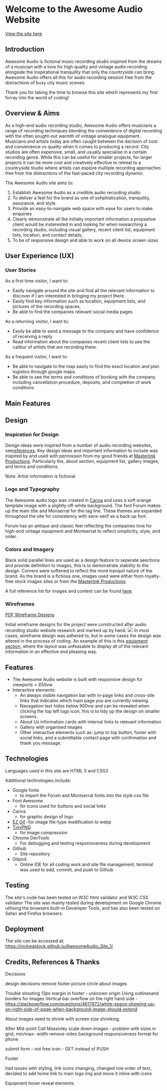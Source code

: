 # Welcome to the Awesome Audio Website

[View the site here](https://nickwaldock.github.io/AwesomeAudio_Site_1/)

## Introduction

Awesome Audio is fictional music recording studio inspired from the dreams of a musician with a love for high quality and vintage audio recording alongside the inspirational tranquility that only the countryside can bring. Awesome Audio offers all this for audio recording session free from the distractions of busy city music scenes.

Thank you for taking the time to browse this site which represents my first forray into the world of coding! 

## Overview & Aims

As a high-end audio recording studio, Awesome Audio offers musicians a range of recording techniques blending the convenience of digital recording with the often sought-out warmth of vintage analogue equipment. Musicians and artists today are often caught between the decision of cost and convenience vs quality when it comes to producing a record. City studios are often expensive, small, and usually specialise in a certain recording genre. While this can be useful for smaller projects, for larger projects it can be more cost and creatively effective to retreat to a countryside studio where artists can explore multiple recording approaches free from the distractions of the fast-paced city recording dynamic.


The Awesome Audio site aims to: 

1. Establish Awesome Audio as a credible audio recording studio
2. To deliver a feel for the brand as one of sohphistication, tranquility, assurance, and style.
3. Provide an easy-to-navigate web space with ease for users to make enquiries
4. Clearly demonstrate all the initially important information a propsetive client would be insterested in and looking for when researching a recording studio, including visual gallery, recent client list, equipment lists, location, and contact details;
5. To be of responsive design and able to work on all device screen sizes


## User Experience (UX)
### User Stories

As a first time visitor, I want to:

- Easily navigate around the site and find all the relevant information to discover if I am interested in bringing my project there.
- Easily find key information such as location, equipment lists, and pictures of the recording spaces.
- Be able to find the companies relevant social media pages

As a returning visitor, I want to:
- Easily be able to send a message to the company and have confidence of receiving a reply
- Read information about the companies recent client lists to see the calibur of artists that are recording there.

As a frequent visitor, I want to: 
- Be able to navigate to the map easily to find the exact location and plan logistics through google maps.
- Be able to see the terms and conditions of booking with the company including cancellation procedure, deposits, and completion of work conditions

## Main Features

## Design
### Inspiration for Design
Design ideas were inspired from a number of audio recording websites, see[references](references.md). Key design ideas and important information to include was inspired by and used with permission from my good friends at [Masterlink Productions](https://www.masterlinkproductions.co.uk). Particularly the, about section, equipment list, gallery images, and terms and conditions.

Note: Artist information is fictional

### Logo and Typography
The Awesome audio logo was created in [Canva](https://www.canva.com/) and uses a soft orange template image with a slightly off-white background. The font Forum makes up the main title and Monserrat for the tag line. These themes are expanded throughout the site for consistency with sans-serif as a back up font. 

Forum has an antique and classic feel reflecting the companies love for high-end vintage equipment and Montserrat to reflect simpliciity, style, and order.

### Colors and Imagery
Black solid parallel lines are used as a design feature to seperate seections and provide definition to images, this is to demonstrate stability to the design. Corners were softened to reflect the more tranquil nature of the brand. As the brand is a fictious one, images used were either from royalty-free stock images sites or from the [Masterlink Productions](www.masterlinkproductions.co.uk).

A full reference list for images and content can be found [here](references.md)

### Wireframes

[PDF Wireframe Designs](vscode-remote://nickwaldock-awesomeaudi-k036j9j144e.ws-eu54.gitpod.io/workspace/AwesomeAudio_Site_1/assets/wireframes/Site%201%20Wireframes.pdf)

Initial wireframe designs for the project were constructed after audio recording studio website research and marked up by hand. 
![](../../Screenshot%202022-07-26%20at%2016.29.33.png)
In most cases, wireframe design was adhered to, but in some cases the design was altered in the process of coding. An example of this is this [equipment section](../../Screenshot%202022-07-26%20at%2016.31.44.png), where the layout was unfeasable to display all of the relevant information in an effective and pleasing way.

## Features
- The Awesome Audio website is built with responsive design for viewports > 450vw
- Interactive elements:
  - An always visible navigation bar with in-page links and cross-site links that indicates which main page you are currently viewing.
  - Navagation text hides below 900vw and can be revealed when clicking the top left logo icon, this is to tidy up the design on smaller screens.
  - About Us information cards with internal links to relevant information
  - Gallery with organised images
  - Other interactive elements such as: jump to top button, footer with social links, and a submittable contact page with confirmation and thank you message.

## Technologies

Languages used in this site are HTML 5 and CSS3

Additional technologies include: 
- Google fonts
  - to import the Forum and Montserrat fonts into the style.css file
- Font Awesome
  - for icons used for buttons and social links
- Canva
  - for graphic design of logo
- [EZ Gif](https://ezgif.com/) 
   -for image file-type modification to webp
- [TinyPNG](https://tinypng.com/) 
   - for image compression
- Chrome DevTools
   - For debugging and testing responsiveness during development
- Github 
  - Site repository
- Gitpod
  - Online IDE for all coding work and site file management, terminal was used to add, commit, and push to Github


## Testing

The site's code has been tested on W3C html validator and W3C CSS validator
The site was mainly tested during development on Google Chrome utilising the browsers built-in Developer Tools, and has also been tested on Safari and Firefox browsers.

## Deployment

The site can be accessed at: https://nickwaldock.github.io/AwesomeAudio_Site_1/

## Credits, References & Thanks






Decisions

design decisions
remove footer picture
circle about images



Trouble shooting
13px margin in footer - unknown origin
Using outlinesand borders for images
Vertical bar overflow on the right hand side - https://stackoverflow.com/questions/4617872/white-space-showing-up-on-right-side-of-page-when-background-image-should-extend

About images need to shrink with screen size shrinking.


After Mid-point Call
Massivley scale down images - problem with sizes in grid, min/max- width
remove video background
responsiveness
format for phone

submit form - not free icon - GET instead of PUSH



Footer

had issues with styling, link icons changing, changed row order of text, decided to add home link to main logo img and move it inline with icons

Equipment
hover reveal elements